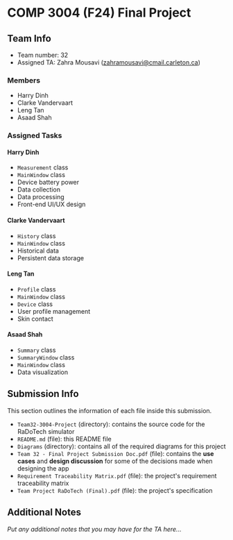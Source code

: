 # COMP 3004 (F24) Final Project

## Team Info
- Team number: 32
- Assigned TA: Zahra Mousavi (zahramousavi@cmail.carleton.ca)

### Members
- Harry Dinh
- Clarke Vandervaart
- Leng Tan
- Asaad Shah

### Assigned Tasks

#### Harry Dinh
- `Measurement` class
- `MainWindow` class
- Device battery power
- Data collection
- Data processing
- Front-end UI/UX design

#### Clarke Vandervaart
- `History` class
- `MainWindow` class
- Historical data
- Persistent data storage

#### Leng Tan
- `Profile` class
- `MainWindow` class
- `Device` class
- User profile management
- Skin contact

#### Asaad Shah
- `Summary` class
- `SummaryWindow` class
- `MainWindow` class
- Data visualization

## Submission Info
This section outlines the information of each file inside this submission.

- `Team32-3004-Project` (directory): contains the source code for the RaDoTech simulator
- `README.md` (file): this README file
- `Diagrams` (directory): contains all of the required diagrams for this project
- `Team 32 - Final Project Submission Doc.pdf` (file): contains the **use cases** and **design discussion** for some of the decisions made when designing the app
- `Requirement Traceability Matrix.pdf` (file): the project's requirement traceability matrix
- `Team Project RaDoTech (Final).pdf` (file): the project's specification

## Additional Notes
*Put any additional notes that you may have for the TA here...*
